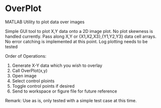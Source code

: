 # OverPlot
MATLAB Utility to plot data over images

Simple GUI tool to plot X,Y data onto a 2D image plot. No plot skewness is
handled currently. Pass along X,Y or {X1,X2,X3},{Y1,Y2,Y3} data cell arrays.
No error catching is implemented at this point. Log plotting needs to be tested

Order of Operations:
1. Generate X-Y data which you wish to overlay
2. Call OverPlot(x,y)
3. Open image
4. Select control ploints
5. Toggle control points if desired 
6. Send to workspace or figure file for future reference

Remark:
Use as is, only tested with a simple test case at this time. 